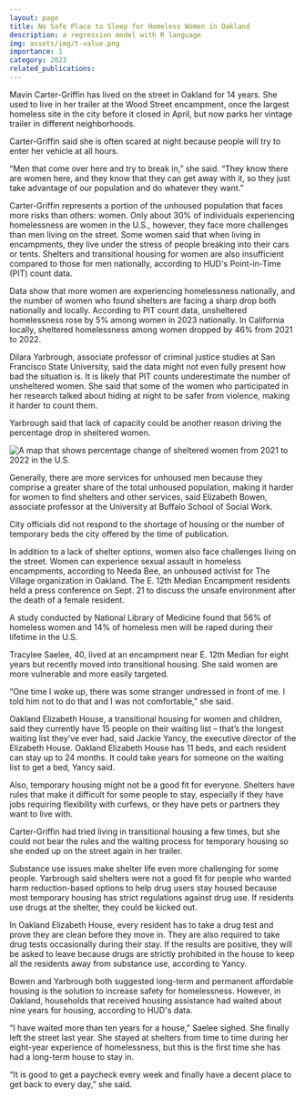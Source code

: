 ```yaml
---
layout: page
title: No Safe Place to Sleep for Homeless Women in Oakland 
description: a regression model with R language
img: assets/img/t-value.png
importance: 1
category: 2023
related_publications: 
---
```


Mavin Carter-Griffin has lived on the street in Oakland for 14 years. She used to live in her trailer at the Wood Street encampment, once the largest homeless site in the city before it closed in April, but now parks her vintage trailer in different neighborhoods. 

Carter-Griffin said she is often scared at night because people will try to enter her vehicle at all hours. 

“Men that come over here and try to break in,” she said. “They know there are women here, and they know that they can get away with it, so they just take advantage of our population and do whatever they want.”

Carter-Griffin represents a portion of the unhoused population that faces more risks than others: women. Only about 30% of individuals experiencing homelessness are women in the U.S., however, they face more challenges than men living on the street. Some women said that when living in encampments, they live under the stress of people breaking into their cars or tents. Shelters and transitional housing for women are also insufficient compared to those for men nationally, according to HUD's Point-in-Time (PIT) count data.

Data show that more women are experiencing homelessness nationally, and the number of women who found shelters are facing a sharp drop both nationally and locally. According to PIT count data, unsheltered homelessness rose by 5% among women in 2023 nationally. In California locally, sheltered homelessness among women dropped by 46% from 2021 to 2022. 

Dilara Yarbrough, associate professor of criminal justice studies at San Francisco State University, said the data might not even fully present how bad the situation is. It is likely that PIT counts underestimate the number of unsheltered women. She said that some of the women who participated in her research talked about hiding at night to be safer from violence, making it harder to count them.

Yarbrough said that lack of capacity could be another reason driving the percentage drop in sheltered women.

![A map that shows percentage change of sheltered women from 2021 to 2022 in the U.S.](https://datawrapper.dwcdn.net/K0Tyy/1/)

Generally, there are more services for unhoused men because they comprise a greater share of the total unhoused population, making it harder for women to find shelters and other services, said Elizabeth Bowen, associate professor at the University at Buffalo School of Social Work.

City officials did not respond to the shortage of housing or the number of temporary beds the city offered by the time of publication.

In addition to a lack of shelter options, women also face challenges living on the street. Women can experience sexual assault in homeless encampments, according to Needa Bee, an unhoused activist for The Village organization in Oakland. The E. 12th Median Encampment residents held a press conference on Sept. 21 to discuss the unsafe environment after the death of a female resident.

A study conducted by National Library of Medicine found that 56% of homeless women and 14% of homeless men will be raped during their lifetime in the U.S.

Tracylee Saelee, 40, lived at an encampment near E. 12th Median for eight years but recently moved into transitional housing. She said women are more vulnerable and more easily targeted. 

“One time I woke up, there was some stranger undressed in front of me. I told him not to do that and I was not comfortable,” she said.

Oakland Elizabeth House, a transitional housing for women and children, said they currently have 15 people on their waiting list – that’s the longest waiting list they’ve ever had, said Jackie Yancy, the executive director of the Elizabeth House. Oakland Elizabeth House has 11 beds, and each resident can stay up to 24 months. It could take years for someone on the waiting list to get a bed, Yancy said. 

Also, temporary housing might not be a good fit for everyone. Shelters have rules that make it difficult for some people to stay, especially if they have jobs requiring flexibility with curfews, or they have pets or partners they want to live with. 

Carter-Griffin had tried living in transitional housing a few times, but she could not bear the rules and the waiting process for temporary housing so she ended up on the street again in her trailer.

Substance use issues make shelter life even more challenging for some people. Yarbrough said shelters were not a good fit for people who wanted harm reduction-based options to help drug users stay housed because most temporary housing has strict regulations against drug use. If residents use drugs at the shelter, they could be kicked out. 

In Oakland Elizabeth House, every resident has to take a drug test and prove they are clean before they move in. They are also required to take drug tests occasionally during their stay. If the results are positive, they will be asked to leave because drugs are strictly prohibited in the house to keep all the residents away from substance use, according to Yancy.

Bowen and Yarbrough both suggested long-term and permanent affordable housing is the solution to increase safety for homelessness. However, in Oakland, households that received housing assistance had waited about nine years for housing, according to HUD's data. 

“I have waited more than ten years for a house,” Saelee sighed. She finally left the street last year. She stayed at shelters from time to time during her eight-year experience of homelessness, but this is the first time she has had a long-term house to stay in. 

“It is good to get a paycheck every week and finally have a decent place to get back to every day,” she said. 
